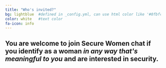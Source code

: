 ```yaml
---
title: "Who's invited?"
bg: lightblue  #defined in _config.yml, can use html color like '#0fbfcf'
color: white   #text color
fa-icon: info
---
```


## You are welcome to join Secure Women chat if you identify as a woman <em>in any way that's meaningful to you</em> and are interested in security. ##


